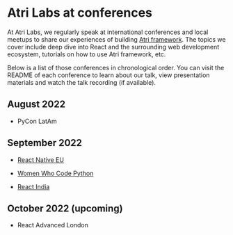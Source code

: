 # Atri Labs at conferences

At Atri Labs, we regularly speak at international conferences and local meetups to share our experiences of building [Atri framework](https://github.com/Atri-Labs/atrilabs-engine). The topics we cover include deep dive into React and the surrounding web development ecosystem, tutorials on how to use Atri framework, etc.

Below is a list of those conferences in chronological order. You can visit the README of each conference to learn about our talk, view presentation materials and watch the talk recording (if available). 

## August 2022

- PyCon LatAm

## September 2022

- [React Native EU](React_Native_EU_2022)

- [Women Who Code Python](WWCodePython)

- [React India](ReactIndia2022)

## October 2022 (upcoming)

- React Advanced London